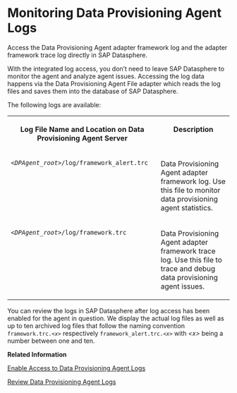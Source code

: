 <!-- loioe49785b22ed8454f8ba28edc2dc686c8 -->

# Monitoring Data Provisioning Agent Logs

Access the Data Provisioning Agent adapter framework log and the adapter framework trace log directly in SAP Datasphere.

With the integrated log access, you don’t need to leave SAP Datasphere to monitor the agent and analyze agent issues. Accessing the log data happens via the Data Provisioning Agent File adapter which reads the log files and saves them into the database of SAP Datasphere.

The following logs are available:


<table>
<tr>
<th valign="top">

Log File Name and Location on Data Provisioning Agent Server

</th>
<th valign="top">

Description

</th>
</tr>
<tr>
<td valign="top">

<code><i class="varname">&lt;DPAgent_root&gt;</i>/log/framework_alert.trc</code>

</td>
<td valign="top">

Data Provisioning Agent adapter framework log. Use this file to monitor data provisioning agent statistics.

</td>
</tr>
<tr>
<td valign="top">

<code><i class="varname">&lt;DPAgent_root&gt;</i>/log/framework.trc</code>

</td>
<td valign="top">

Data Provisioning Agent adapter framework trace log. Use this file to trace and debug data provisioning agent issues.

</td>
</tr>
</table>

You can review the logs in SAP Datasphere after log access has been enabled for the agent in question. We display the actual log files as well as up to ten archived log files that follow the naming convention <code>framework.trc.<i class="varname">&lt;x&gt;</i></code> respectively <code>framework_alert.trc.<i class="varname">&lt;x&gt;</i></code> with *<x\>* being a number between one and ten.

**Related Information**  


[Enable Access to Data Provisioning Agent Logs](enable-access-to-data-provisioning-agent-logs-9a00dde.md "Enable accessing an agent’s log files before you can view them in SAP Datasphere.")

[Review Data Provisioning Agent Logs](review-data-provisioning-agent-logs-0d78ae0.md "Use the logs to monitor the agent and analyze issues with the agent.")

